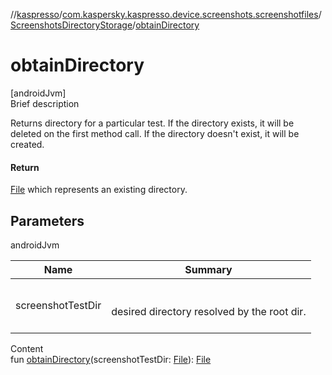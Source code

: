 //[kaspresso](../../index.md)/[com.kaspersky.kaspresso.device.screenshots.screenshotfiles](../index.md)/[ScreenshotsDirectoryStorage](index.md)/[obtainDirectory](obtain-directory.md)



# obtainDirectory  
[androidJvm]  
Brief description  


Returns directory for a particular test. If the directory exists, it will be deleted on the first method call. If the directory doesn't exist, it will be created.



#### Return  


[File](https://developer.android.com/reference/kotlin/java/io/File.html) which represents an existing directory.



## Parameters  
  
androidJvm  
  
|  Name|  Summary| 
|---|---|
| screenshotTestDir| <br><br>desired directory resolved by the root dir.<br><br>
  
  
Content  
fun [obtainDirectory](obtain-directory.md)(screenshotTestDir: [File](https://developer.android.com/reference/kotlin/java/io/File.html)): [File](https://developer.android.com/reference/kotlin/java/io/File.html)  



